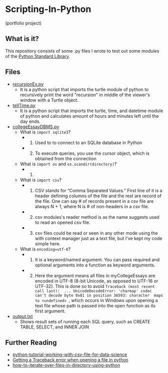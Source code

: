 # Scripting-In-Python
(portfolio project)
## What is it?
This repository consists of some .py files I wrote to test out some modules of the [Python Standard Library](https://docs.python.org/3/library/).
 
## Files
- [recursionEx.py](recursionEx.py)
    - It is a python script that imports the turtle module of python to recursively print the word "recursion" in middle of the viewer's window with a Turtle object.
- [tellTime.py](tellTime.py)
    - It is a python script that imports the turtle, time, and datetime module of python and calculates amount of hours and minutes left until the day ends.
- [collegeEssayDBMS.py](essayDataBaseScripts/collegeEssayDBMS.py)
    - What is ```import sqlite3```?
        - 1) Used to to connect to an SQLite database in Python
        - 2) To execute queries, you use the cursor object, which is obtained from the connection 
    - What is ```import os``` and ```os.scandir(directory)```?
        - 1) 
    - What is ```import csv```?
        - 1) CSV stands for “Comma Separated Values.” First line of it is a header defining columns of the file and the rest are record of the file.  One can say # of records present in a csv file are always N + 1, where N is # of non-headers in a csv file. 
        - 2) csv modules's reader method is as the name suggests used to read an opened csv file. 
        - 3) csv files could be read or seen in any other mode using the with context manager just as a text file, but I've kept my code simple here. 
    - What is ```encoding=utf-8```?
        - 1) It is a keyword/named argument.  You can pass required and optional arguments into a function as keyword arguments. 
        - 2) Here the argument means all files in myCollegeEssays are encoded in UTF-8 (8-bit Unicode, as opposed to UTF-16 or UTF-32).  This is done so to avoid ```Traceback (most recent call last):  ...
        UnicodeDecodeError: 'charmap' codec can't decode byte 0x81 in position 36593: character 
        maps to <undefined> ```, which occurs in Windows upon opening a text file whose path is passed into the open function as its first argument.  
- [output.txt](essayDataBaseScripts/output.txt)
    - Shows result sets of running each SQL query, such as CREATE TABLE, SELECT, and INNER JOIN 

## Further Reading 
- [python-tutorial-working-with-csv-file-for-data-science](https://www.analyticsvidhya.com/blog/2021/08/python-tutorial-working-with-csv-file-for-data-science/)
- [Getting a Traceback error when opening a file in python](https://sites.pitt.edu/~naraehan/python3/mbb12.html)
- [how-to-iterate-over-files-in-directory-using-python](https://www.geeksforgeeks.org/how-to-iterate-over-files-in-directory-using-python/)

